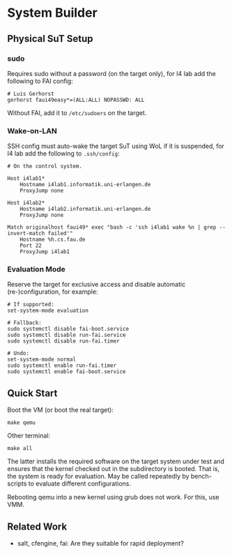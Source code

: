 # System Builder

## Physical SuT Setup

### sudo

Requires sudo without a password (on the target only), for I4 lab add the following to FAI config:

    # Luis Gerhorst
    gerhorst faui49easy*=(ALL:ALL) NOPASSWD: ALL

Without FAI, add it to `/etc/sudoers` on the target.

### Wake-on-LAN

SSH config must auto-wake the target SuT using WoL if it is suspended, for I4 lab add the following to `.ssh/config`:

    # On the control system.
    
    Host i4lab1*
    	Hostname i4lab1.informatik.uni-erlangen.de
    	ProxyJump none
    
    Host i4lab2*
    	Hostname i4lab2.informatik.uni-erlangen.de
    	ProxyJump none
    
    Match originalhost faui49* exec "bash -c 'ssh i4lab1 wake %n | grep --invert-match failed'"
    	Hostname %h.cs.fau.de
    	Port 22
    	ProxyJump i4lab1

### Evaluation Mode

Reserve the target for exclusive access and disable automatic (re-)configuration, for example:

    # If supported:
    set-system-mode evaluation
    
    # Fallback:
    sudo systemctl disable fai-boot.service
    sudo systemctl disable run-fai.service
    sudo systemctl disable run-fai.timer
    
    # Undo:
    set-system-mode normal
    sudo systemctl enable run-fai.timer
    sudo systemctl enable fai-boot.service


## Quick Start

Boot the VM (or boot the real target):

    make qemu

Other terminal:

    make all

The latter installs the required software on the target system under test and ensures that the kernel checked out in the subdirectory is booted. That is, the system is ready for evaluation. May be called repeatedly by bench-scripts to evaluate different configurations.

Rebooting qemu into a new kernel using grub does not work. For this, use VMM.

## Related Work

-   salt, cfengine, fai: Are they suitable for rapid deployment?

